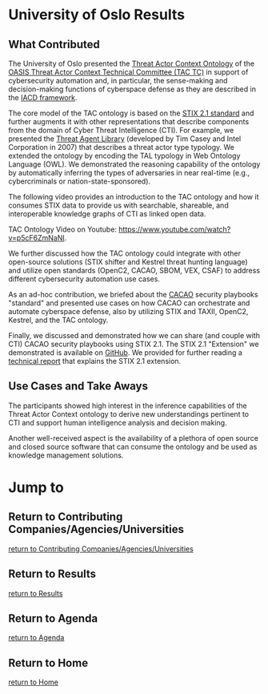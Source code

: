 # University of Oslo Results

## What Contributed
The University of Oslo presented the [Threat Actor Context Ontology](https://github.com/oasis-open/tac-ontology) of the [OASIS Threat Actor Context Technical Committee (TAC TC)](https://www.oasis-open.org/committees/tc_home.php?wg_abbrev=tac) in support of cybersecurity automation and, in particular, the sense-making and decision-making functions of cyberspace defense as they are described in the [IACD framework](https://www.iacdautomate.org/). 

The core model of the TAC ontology is based on the [STIX 2.1 standard](https://docs.oasis-open.org/cti/stix/v2.1/stix-v2.1.pdf) and further augments it with other representations that describe components from the domain of Cyber Threat Intelligence (CTI). For example, we presented the [Threat Agent Library](https://www.researchgate.net/publication/324091298_Threat_Agent_Library_Helps_Identify_Information_Security_Risks) (developed by Tim Casey and Intel Corporation in 2007) that describes a threat actor type typology. We extended the ontology by encoding the TAL typology in Web Ontology Language (OWL). We demonstrated the reasoning capability of the ontology by automatically inferring the types of adversaries in near real-time (e.g., cybercriminals or nation-state-sponsored).

The following video provides an introduction to the TAC ontology and how it consumes STIX data to provide us with searchable, shareable, and interoperable knowledge graphs of CTI as linked open data.

TAC Ontology Video on Youtube: https://www.youtube.com/watch?v=p5cF6ZmNaNI.

We further discussed how the TAC ontology could integrate with other open-source solutions (STIX shifter and Kestrel threat hunting language) and utilize open standards (OpenC2, CACAO, SBOM, VEX, CSAF) to address different cybersecurity automation use cases.

As an ad-hoc contribution, we briefed about the [CACAO](https://www.oasis-open.org/committees/tc_home.php?wg_abbrev=cacao) security playbooks "standard" and presented use cases on how CACAO can orchestrate and automate cyberspace defense, also by utilizing STIX and TAXII, OpenC2, Kestrel, and the TAC ontology.

Finally, we discussed and demonstrated how we can share (and couple with CTI) CACAO security playbooks using STIX 2.1.
The STIX 2.1 "Extension" we demonstrated is available on [GitHub](https://github.com/fovea-research/stix2.1-coa-playbook-extension). We provided for further reading a [technical report](https://arxiv.org/pdf/2203.04136.pdf) that explains the STIX 2.1 extension.

## Use Cases and Take Aways
The participants showed high interest in the inference capabilities of the Threat Actor Context ontology to derive new understandings pertinent to CTI and support human intelligence analysis and decision making. 

Another well-received aspect is the availability of a plethora of open source and closed source software that can consume the ontology and be used as knowledge management solutions.



# Jump to
## Return to Contributing Companies/Agencies/Universities
[return to Contributing Companies/Agencies/Universities](../../Orgs)

## Return to Results
[return to Results](../../../Results)

## Return to Agenda
[return to Agenda](../../../Agenda)

## Return to Home
[return to Home](../../../index.md)
